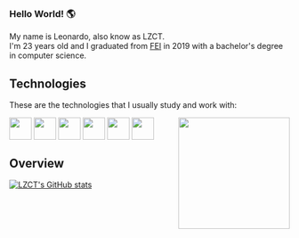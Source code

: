 ### Hello World! 🌎
My name is Leonardo, also know as LZCT. <br>
I'm 23 years old and I graduated from <a href="https://portal.fei.edu.br/">FEI</a> in 2019 with a bachelor's degree in computer science. 

## Technologies

These are the technologies that I usually study and work with:

<div style="display> inline_block">
  <img height="40" width="40" align="center" src="https://cdn.jsdelivr.net/gh/devicons/devicon/icons/html5/html5-plain-wordmark.svg" />
  <img height="40" width="40" align="center" src="https://cdn.jsdelivr.net/gh/devicons/devicon/icons/javascript/javascript-original.svg" />
  <img height="40" width="40" align="center" src="https://cdn.jsdelivr.net/gh/devicons/devicon/icons/css3/css3-plain-wordmark.svg" />
  <img height="40" width="40" align="center" src="https://cdn.jsdelivr.net/gh/devicons/devicon/icons/python/python-original.svg" />
  <img height="40" width="40" align="center" src="https://cdn.jsdelivr.net/gh/devicons/devicon/icons/cplusplus/cplusplus-original.svg" />
  <img height="40" width="40" align="center" src="https://cdn.jsdelivr.net/gh/devicons/devicon/icons/c/c-original.svg" />
   <img align="right" width="200" height="200" src="https://i.imgur.com/cgtEoV7.png">       
</div>
          

## Overview

[![LZCT's GitHub stats](https://github-readme-stats.vercel.app/api?username=LZCT&count_private=true&include_all_commits=true&show_icons=true&theme=chartreuse-dark&border_radius=25&hide_border=true)](https://github.com/anuraghazra/github-readme-stats)
<!--
<div><img style="height: auto; width: 40%;" class="img" src="https://github-readme-stats.vercel.app/api/top-langs/?username=LZCT&theme=chartreuse-dark&langs_count=8&layout=compact&hide_border=true&border_radius=25" /></div>
</div>
-->


<!--![Snake animation](https://github.com/LZCT/LZCT/blob/output/github-contribution-grid-snake.svg)-->




<!--
**LZCT/LZCT** is a ✨ _special_ ✨ repository because its `README.md` (this file) appears on your GitHub profile.

Here are some ideas to get you started:

- 🔭 I’m currently working on ...
- 🌱 I’m currently learning ...
- 👯 I’m looking to collaborate on ...
- 🤔 I’m looking for help with ...
- 💬 Ask me about ...
- 📫 How to reach me: ...
- 😄 Pronouns: ...
- ⚡ Fun fact: ...
-->
